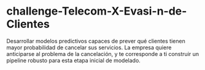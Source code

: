 # challenge-Telecom-X-Evasi-n-de-Clientes
Desarrollar modelos predictivos capaces de prever qué clientes tienen mayor probabilidad de cancelar sus servicios.  La empresa quiere anticiparse al problema de la cancelación, y te corresponde a ti construir un pipeline robusto para esta etapa inicial de modelado.

